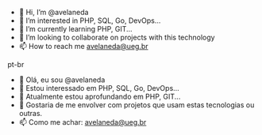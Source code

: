 - 👋 Hi, I’m @avelaneda
- 👀 I’m interested in PHP, SQL, Go, DevOps...
- 🌱 I’m currently learning PHP, GIT...
- 💞️ I’m looking to collaborate on projects with this technology
- 📫 How to reach me avelaneda@ueg.br

pt-br
- 👋 Olá, eu sou @avelaneda
- 👀 Estou interessado em PHP, SQL, Go, DevOps...
- 🌱 Atualmente estou aprofundando em PHP, GIT...
- 💞️ Gostaria de me envolver com projetos que usam estas tecnologias ou outras.
- 📫 Como me achar: avelaneda@ueg.br

<!---
avelaneda/avelaneda is a ✨ special ✨ repository because its `README.md` (this file) appears on your GitHub profile.
You can click the Preview link to take a look at your changes.
--->
